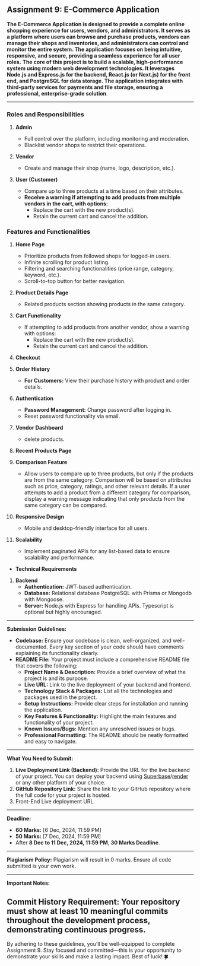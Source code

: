 ## Assignment 9: E-Commerce Application

**The E-Commerce Application is designed to provide a complete online shopping experience for users, vendors, and administrators. It serves as a platform where users can browse and purchase products, vendors can manage their shops and inventories, and administrators can control and monitor the entire system. The application focuses on being intuitive, responsive, and secure, providing a seamless experience for all user roles.**
**The core of this project is to build a scalable, high-performance system using modern web development technologies. It leverages Node.js and Express.js for the backend, React.js (or Next.js) for the front end, and PostgreSQL for data storage. The application integrates with third-party services for payments and file storage, ensuring a professional, enterprise-grade solution**.

---

### **Roles and Responsibilities**

1. **Admin**
   - Full control over the platform, including monitoring and moderation.
   - Blacklist vendor shops to restrict their operations.
  
2. **Vendor**
   - Create and manage their shop (name, logo, description, etc.).
  
3. **User (Customer)**
   - Compare up to three products at a time based on their attributes.
   - **Receive a warning if attempting to add products from multiple vendors in the cart, with options:**
     - Replace the cart with the new product(s).
     - Retain the current cart and cancel the addition.

### **Features and Functionalities**

1. **Home Page**
   - Prioritize products from followed shops for logged-in users.
   - Infinite scrolling for product listing.
   - Filtering and searching functionalities (price range, category, keyword, etc.).
   - Scroll-to-top button for better navigation.
2. **Product Details Page**

   - Related products section showing products in the same category.

4. **Cart Functionality**
   - If attempting to add products from another vendor, show a warning with options:
     - Replace the cart with the new product(s).
     - Retain the current cart and cancel the addition.
5. **Checkout**
6. **Order History**
   - **For Customers:** View their purchase history with product and order details.
7. **Authentication**
   
   
     - **Password Management:** Change password after logging in.
     - Reset password functionality via email.
8. **Vendor Dashboard**
   - delete products.
9. **Recent Products Page**

10. **Comparison Feature**
    - Allow users to compare up to three products, but only if the products are from the same category. Comparison will be based on attributes such as price, category, ratings, and other relevant details. If a user attempts to add a product from a different category for comparison, display a warning message indicating that only products from the same category can be compared.
11. **Responsive Design**
    - Mobile and desktop-friendly interface for all users.
12. **Scalability**
    - Implement paginated APIs for any list-based data to ensure scalability and performance. 

- **Technical Requirements**

1. **Backend**
   - **Authentication:** JWT-based authentication.
   - **Database:** Relational database PostgreSQL with Prisma or Mongodb with Mongoose.
   - **Server:** Node.js with Express for handling APIs. Typescript is optional but highly encouraged.


---

**Submission Guidelines:**

- **Codebase:** Ensure your codebase is clean, well-organized, and well-documented. Every key section of your code should have comments explaining its functionality clearly.
- **README File:** Your project must include a comprehensive README file that covers the following:
  - **Project Name & Description:** Provide a brief overview of what the project is and its purpose.
  - **Live URL:** Link to the live deployment of your backend and frontend.
  - **Technology Stack & Packages:** List all the technologies and packages used in the project.
  - **Setup Instructions:** Provide clear steps for installation and running the application.
  - **Key Features & Functionality:** Highlight the main features and functionality of your project.
  - **Known Issues/Bugs:** Mention any unresolved issues or bugs.
  - **Professional Formatting:** The README should be neatly formatted and easy to navigate.

---

**What You Need to Submit:**

1. **Live Deployment Link (Backend):** Provide the URL for the live backend of your project. You can deploy your backend using [Superbase](https://www.supabase.com/)/[render](https://render.com/) or any other platform of your choice.
2. **GitHub Repository Link:** Share the link to your GitHub repository where the full code for your project is hosted.
3. Front-End Live deployment URL.

---

**Deadline:**

- **60 Marks:** [6 Dec, 2024, 11:59 PM]
- **50 Marks:** [7 Dec, 2024, 11:59 PM]
- After **8 Dec to 11 Dec, 2024, 11:59 PM**, **30 Marks Deadline**.

---

**Plagiarism Policy:**
Plagiarism will result in 0 marks. Ensure all code submitted is your own work.

---

**Important Notes:**

## **Commit History Requirement:** Your repository must show at least 10 meaningful commits throughout the development process, demonstrating continuous progress.

By adhering to these guidelines, you’ll be well-equipped to complete Assignment 9. Stay focused and committed—this is your opportunity to demonstrate your skills and make a lasting impact. Best of luck! **🍀**
